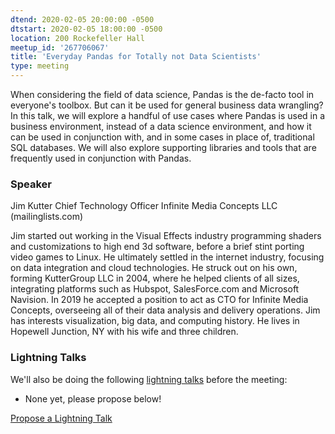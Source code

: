 ```yaml
---
dtend: 2020-02-05 20:00:00 -0500
dtstart: 2020-02-05 18:00:00 -0500
location: 200 Rockefeller Hall
meetup_id: '267706067'
title: 'Everyday Pandas for Totally not Data Scientists'
type: meeting
---
```

When considering the field of data science, Pandas is the de-facto tool in everyone's toolbox. But can it be used for general business data wrangling?
In this talk, we will explore a handful of use cases where Pandas is used in a business environment, instead of a data science environment, and how it can be used in conjunction with, and in some cases in place of, traditional SQL databases.
We will also explore supporting libraries and tools that are frequently used in conjunction with Pandas. 

### Speaker ###

Jim Kutter
Chief Technology Officer
Infinite Media Concepts LLC (mailinglists.com)

Jim started out working in the Visual Effects industry programming shaders and customizations to high end 3d software, 
before a brief stint porting video games to Linux. He ultimately settled in the internet industry, focusing on data 
integration and cloud technologies. He struck out on his own, forming KutterGroup LLC in 2004, where he helped clients 
of all sizes, integrating platforms such as Hubspot, SalesForce.com and Microsoft Navision. In 2019 he accepted a position 
to act as CTO for Infinite Media Concepts, overseeing all of their data analysis and delivery operations. Jim has 
interests visualization, big data, and computing history. He lives in Hopewell Junction, NY with his wife and three children.

### Lightning Talks ###

We'll also be doing the
following [lightning talks](/lightning-talks.html) before the meeting:

* None yet, please propose below!


<a class="btn btn-default btn-hvopen"
  href="mailto:sean@dague.net?cc=matthias.a.johnson@gmail.com&subject=HV%20Open%20Lightning%20Talk%20Submission"
  role="button">Propose
  a Lightning Talk</a>
